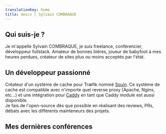 ```yaml
---
translationKey: home
title: devcv | Sylvain COMBRAQUE
---
```

## Qui suis-je ?
Je m'appelle Sylvain COMBRAQUE, je suis freelance, conférencier, développeur fullstack. Amateur de bonnes bières, joueur de babyfoot à mes heures perdues, créateur de sites plus ou moins acceptés par l'état.

## Un développeur passionné
Créateur d'un système de cache pour Træfik nommé [Souin](https://github.com/darkweak/souin). Ce système de cache est compatible avec n'importe quel reverse proxy (Apache, Nginx, etc...) et une intégration pour [Caddy](https://github.com/caddyserver/caddy) en tant que Caddy module est aussi disponible.  
Je fais de l'open-source dès que possible en réalisant des reviews, PRs, débats avec les différents mainteneurs des projets.

## Mes dernières conférences
